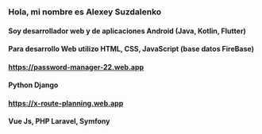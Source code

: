 ###  Hola, mi nombre es Alexey Suzdalenko
#### Soy desarrollador web y de aplicaciones Android (Java, Kotlin, Flutter)
#### Para desarrollo Web utilizo HTML, CSS, JavaScript (base datos FireBase)
#### https://password-manager-22.web.app
#### Python Django 
#### https://x-route-planning.web.app
#### Vue Js, PHP Laravel, Symfony
####